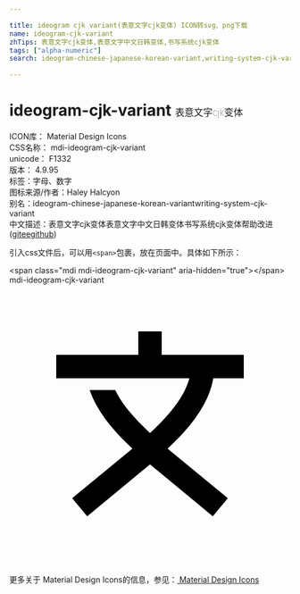 ```yaml
---

title: ideogram cjk variant(表意文字cjk变体) ICON转svg、png下载
name: ideogram-cjk-variant
zhTips: 表意文字cjk变体,表意文字中文日韩变体,书写系统cjk变体
tags: ["alpha-numeric"]
search: ideogram-chinese-japanese-korean-variant,writing-system-cjk-variant

---
```


# ideogram-cjk-variant  <small style="font-size: 60%;font-weight: 100">表意文字cjk变体</small>


<div class="detail-page">
<p>
<span>
ICON库：
<span class="badge-secondary badge">Material Design Icons</span> 
</span>
<br/>
<span>
CSS名称：
<span class="badge-secondary badge">mdi-ideogram-cjk-variant</span> 
</span>
<br/>
<span>
unicode：
<span class="badge-secondary badge">F1332</span> 
<copy-btn content='F1332' btn-title=""></copy-btn>
<copy-btn :content='String.fromCodePoint(parseInt("F1332", 16))' btn-title="复制U"></copy-btn>
</span>
<br/>
<span>
版本：
<span class="badge-secondary badge">4.9.95</span> 
</span><br/><span>标签：<span class="badge-light badge"><router-link to="/tags/alpha-numeric.html">字母、数字</router-link></span></span>
<br/>
<span>图标来源/作者：<span class="badge-light badge">Haley Halcyon</span></span> 
<br/>
<span>别名：<span class="badge-light badge">ideogram-chinese-japanese-korean-variant</span><span class="badge-light badge">writing-system-cjk-variant</span></span><br/><span class="zh-detail">中文描述：<span class="badge-primary badge">表意文字cjk变体</span><span class="badge-primary badge">表意文字中文日韩变体</span><span class="badge-primary badge">书写系统cjk变体</span><span class="help-link"><span>帮助改进</span>(<a href="https://gitee.com/liuwave/icon-helper/edit/master/json/material/ideogram-cjk-variant.json" target="_blank" rel="noopener noreferrer">gitee</a><a href="https://github.com/liuwave/icon-helper/edit/master/json/material/ideogram-cjk-variant.json" target="_blank" rel="noopener noreferrer">github</a></span>)</span><br/>
</p>
</div>
<div class="alert alert-dark">
  <i class="mdi mdi-ideogram-cjk-variant mdi-48px"></i>
  <i class="mdi mdi-ideogram-cjk-variant mdi-36px"></i>
  <i class="mdi mdi-ideogram-cjk-variant mdi-24px"></i>
  <i class="mdi mdi-ideogram-cjk-variant mdi-18px"></i>
</div>
<div>
  <p>引入css文件后，可以用<code>&lt;span&gt;</code>包裹，放在页面中。具体如下所示：    
  </p>
  <div class="alert alert-primary" style="font-size: 14px">
    &lt;span class="mdi mdi-ideogram-cjk-variant" aria-hidden="true"&gt;&lt;/span&gt;
    <copy-btn content='<span class="mdi mdi-ideogram-cjk-variant" aria-hidden="true"></span>'></copy-btn>
  </div>
  <div class="alert alert-secondary">
    <i class="mdi mdi-ideogram-cjk-variant"
    style="font-size: 24px"
    aria-hidden="true"></i> mdi-ideogram-cjk-variant
    <copy-btn content="mdi-ideogram-cjk-variant" btn-title="复制图标名称"></copy-btn>
  </div>
</div>
<div id="svg" class="svg-wrap">
<svg xmlns="http://www.w3.org/2000/svg" viewBox="0 0 24 24"><path d="M11 4V6H4V8H15.36C15.13 8.87 14.63 9.77 13.88 10.69C13.35 11.35 12.71 12 12 12.67C11.29 12 10.65 11.35 10.12 10.69C9.65 10.12 9.3 9.55 9.03 9H6.85C7.21 10.05 7.82 11.03 8.56 11.95C9.13 12.66 9.79 13.34 10.5 14L5.36 18.23L6.64 19.77L12 15.34L17.36 19.77L18.64 18.23L13.5 14C14.21 13.34 14.87 12.66 15.44 11.95C16.41 10.74 17.16 9.43 17.4 8H20V6H13V4Z" /></svg>
</div>
<detail full-name='mdi-ideogram-cjk-variant'></detail>
    
<div><p>更多关于 Material Design Icons的信息，参见：<a target="_blank" href="https://iconhelper.cn/material.html"> Material Design Icons</a>
</p></div>
